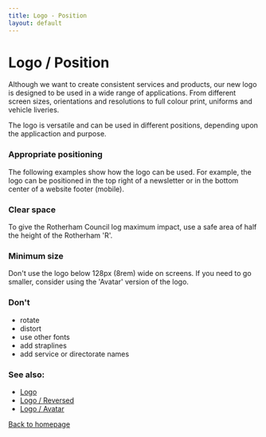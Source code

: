 ```yaml
---
title: Logo - Position
layout: default
---
```


# Logo / Position

Although we want to create consistent services and products, our new logo is designed to be used in a wide range of applications. From different screen sizes, orientations and resolutions to full colour print, uniforms and vehicle liveries.

The logo is versatile and can be used in different positions, depending upon the applicaction and purpose.

### Appropriate positioning
The following examples show how the logo can be used. For example, the logo can be positioned in the top right of a newsletter or in the bottom center of a website footer (mobile).

### Clear space

To give the Rotherham Council log maximum impact, use a safe area of half the height of the Rotherham 'R'.

### Minimum size

Don't use the logo below 128px (8rem) wide on screens. If you need to go smaller, consider using the 'Avatar' version of the logo.

### Don't
- rotate
- distort
- use other fonts
- add straplines
- add service or directorate names

### See also:
- [Logo](/styleguide/logo)
- [Logo / Reversed](/styleguide/logo-reversed)
- [Logo / Avatar](/styleguide/logo-avatar)

[Back to homepage](/styleguide/)
